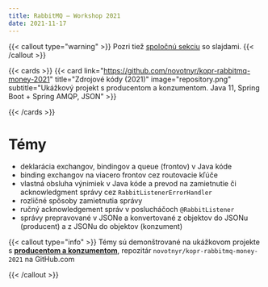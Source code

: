 ```yaml
---
title: RabbitMQ – Workshop 2021
date: 2021-11-17
---
```


{{< callout type="warning" >}}
Pozri tiež [spoločnú sekciu](../) so slajdami.
{{< /callout >}}

{{< cards >}}
{{< card
link="https://github.com/novotnyr/kopr-rabbitmq-money-2021"
title="Zdrojové kódy (2021)"
image="repository.png"
subtitle="Ukážkový projekt s producentom a konzumentom. Java 11, Spring Boot + Spring AMQP, JSON" >}}

{{< /cards >}}

# Témy

- deklarácia exchangov, bindingov a queue (frontov) v Java kóde
- binding exchangov na viacero frontov cez routovacie kľúče
- vlastná obsluha výnimiek v Java kóde a prevod na zamietnutie či acknowledgment správy cez `RabbitListenerErrorHandler`
- rozličné spôsoby zamietnutia správy
- ručný acknowledgement správ v poslucháčoch `@RabbitListener`
- správy prepravované v JSONe a konvertované z objektov do JSONu (producent) a z JSONu do objektov (konzument)


{{< callout type="info" >}}
Témy sú demonštrované na ukážkovom projekte s [**producentom a konzumentom**](https://github.com/novotnyr/kopr-rabbitmq-money-2021), repozitár `novotnyr/kopr-rabbitmq-money-2021` na GitHub.com

{{< /callout >}}

